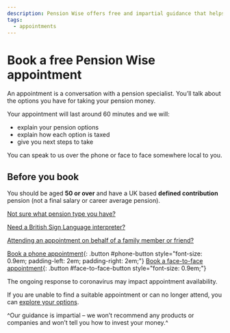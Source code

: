 ```yaml
---
description: Pension Wise offers free and impartial guidance that helps you understand the pension payment options available. You can book a free phone appointment with Pension Wise for guidance on your options.
tags:
  - appointments
---
```


# Book a free Pension Wise appointment

An appointment is a conversation with a pension specialist. You’ll talk about the options you have for taking your pension money.

Your appointment will last around 60 minutes and we will:

- explain your pension options
- explain how each option is taxed
- give you next steps to take

You can speak to us over the phone or face to face somewhere local to you.

## Before you book

You should be aged **50 or over** and have a UK based **defined contribution** pension (not a final salary or career average pension).

[Not sure what pension type you have?](/en/pension-type-tool)

[Need a British Sign Language interpreter?](/en/bsl-booking-requests/new)

[Attending an appointment on behalf of a family member or friend?](/en/third-party-appointments)

[Book a phone appointment](/en/book-phone){: .button #phone-button style="font-size: 0.9em; padding-left: 2em; padding-right: 2em;"}
[Book a face-to-face appointment](/en/book-face-to-face){: .button #face-to-face-button style="font-size: 0.9em;"}

<div class="application-notice help-notice">
  <p>The ongoing response to coronavirus may impact appointment availability.</p>
  <p>If you are unable to find a suitable appointment or can no longer attend, you can <a href="/en/explore-your-options">explore your options</a>.</p>
</div>

^Our guidance is impartial – we won’t recommend any products or companies and won’t tell you how to invest your money.^
